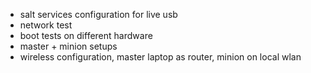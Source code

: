 - salt services configuration for live usb
- network test
- boot tests on different hardware
- master + minion setups
- wireless configuration, master laptop as router, minion on local wlan
